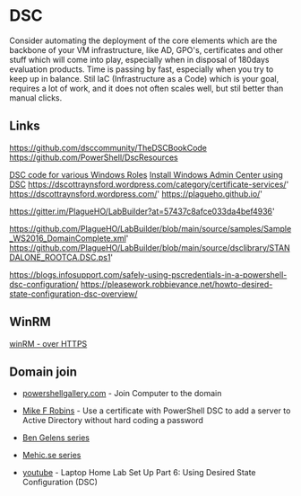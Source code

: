 # DSC

Consider automating the deployment of the core elements which are the backbone of your VM infrastructure, like AD, GPO's, certificates and other stuff which will come into play, especially when in disposal of 180days evaluation products. Time is passing by fast, especially when you try to keep up in balance. Stil IaC (Infrastructure as a Code) which is your goal, requires a lot of work, and it does not often scales well, but stil better than manual clicks.

## Links

https://github.com/dsccommunity/TheDSCBookCode
https://github.com/PowerShell/DscResources

[DSC code for various Windows Roles](https://github.com/PlagueHO/LabBuilder/tree/main/source/dsclibrary)
[Install Windows Admin Center using DSC](https://dscottraynsford.wordpress.com/category/dsc/)
https://dscottraynsford.wordpress.com/category/certificate-services/'
https://dscottraynsford.wordpress.com/'
https://plagueho.github.io/'

https://gitter.im/PlagueHO/LabBuilder?at=57437c8afce033da4bef4936'

https://github.com/PlagueHO/LabBuilder/blob/main/source/samples/Sample_WS2016_DomainComplete.xml'
https://github.com/PlagueHO/LabBuilder/blob/main/source/dsclibrary/STANDALONE_ROOTCA.DSC.ps1'

https://blogs.infosupport.com/safely-using-pscredentials-in-a-powershell-dsc-configuration/
https://pleasework.robbievance.net/howto-desired-state-configuration-dsc-overview/

## WinRM

[winRM - over HTTPS](https://gist.github.com/gregjhogan/dbe0bfa277d450c049e0bbdac6142eed)

## Domain join

* [powershellgallery.com](https://www.powershellgallery.com/packages/ComputerManagementDsc/6.2.0.0/Content/Examples%5CResources%5CComputer%5C2-JoinDomain.ps1) - Join Computer to the domain
* [Mike F Robins](https://mikefrobbins.com/2014/12/04/use-a-certificate-with-powershell-dsc-to-add-a-server-to-active-directory-without-hard-coding-a-password/) - Use a certificate with PowerShell DSC to add a server to Active Directory without hard coding a password


* [Ben Gelens series](https://bgelens.nl/integrating-vm-role-with-desired-state-configuration-part-9-create-a-domain-join-dsc-resource/)
* [Mehic.se series](https://mehic.se/2019/04/16/desired-state-configuration-dsc-get-started/)
* [youtube](https://www.youtube.com/watch?v=ht967TfzKDg) - Laptop Home Lab Set Up Part 6: Using Desired State Configuration (DSC)
